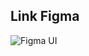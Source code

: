 ## Link Figma
![Figma UI](https://www.figma.com/file/aofJ7nTykVFZ2RO9AQ4ZsY/trip-planner?node-id=983-57868&t=u8WlxRxgbSdJ8gyo-0)